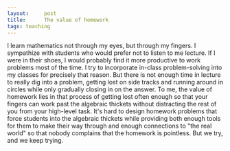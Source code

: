 ```yaml
---
layout:     post
title:      The value of homework
tags: teaching
---
```


I learn mathematics not through my eyes, but through my fingers.  I sympathize
with students who would prefer not to listen to me lecture.  If I were in their
shoes, I would probably find it more productive to work problems most of the
time.  I try to incorporate in-class problem-solving into my classes for
precisely that reason.  But there is not enough time in lecture to really dig
into a problem, getting lost on side tracks and running around in circles while
only gradually closing in on the answer.  To me, the value of homework lies in
that process of getting lost often enough so that your fingers can work past
the algebraic thickets without distracting the rest of you from your high-level
task.  It's hard to design homework problems that force students into the
algebraic thickets while providing both enough tools for them to make their way
through and enough connections to "the real world" so that nobody complains
that the homework is pointless.  But we try, and we keep trying.
